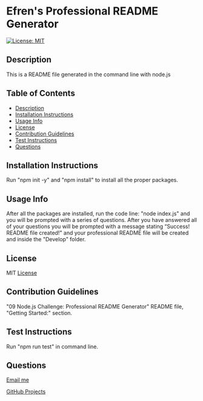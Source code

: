 # Efren's Professional README Generator
  [![License: MIT](https://img.shields.io/badge/License-MIT-yellow.svg)](https://opensource.org/licenses/MIT)


  ## Description 
  This is a README file generated in the command line with node.js


  ## Table of Contents
  * [Description](#description)
  * [Installation Instructions](#installation-instructions)
  * [Usage Info](#usage-info)
  * [License](#license)
  * [Contribution Guidelines](#contribution-guidelines)
  * [Test Instructions](#test-instructions)
  * [Questions](#questions)


  ## Installation Instructions
  Run "npm init -y" and "npm install" to install all the proper packages.


  ## Usage Info
  After all the packages are installed, run the code line: "node index.js" and you will be prompted with a series of questions. After you have answered all of your questions you will be prompted with a message stating “Success! README file created!" and your professional README file will be created and inside the "Develop" folder.


  ## License
  MIT [License](https://opensource.org/license/mit/)


  ## Contribution Guidelines
  "09 Node.js Challenge: Professional README Generator" README file, "Getting Started:" section.


  ## Test Instructions
  Run "npm run test" in command line.


  ## Questions
 [Email me](mailto:efrenleal19@gmail.com)

 [GitHub Projects](https://www.github.com/Efren96)
